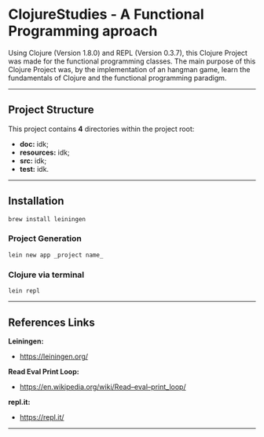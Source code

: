 # ClojureStudies - A Functional Programming aproach 

Using Clojure (Version 1.8.0) and REPL (Version 0.3.7), this Clojure Project was made for the functional programming classes. The main purpose of this Clojure Project was, by the implementation of an hangman game, learn the fundamentals of Clojure and the functional programming paradigm.

----------------------------------------

## Project Structure ##

This project contains __4__ directories within the project root:

* __doc:__ idk;
* __resources:__ idk;
* __src:__ idk;
* __test:__ idk.

----------------------------------------

## Installation ##

`brew install leiningen`

### Project Generation ###

`lein new app _project name_`

### Clojure via terminal ###

`lein repl`

----------------------------------------

## References Links ##

__Leiningen:__
* <https://leiningen.org/>

__Read Eval Print Loop:__
* <https://en.wikipedia.org/wiki/Read–eval–print_loop/>

__repl.it:__
* <https://repl.it/>

----------------------------------------

